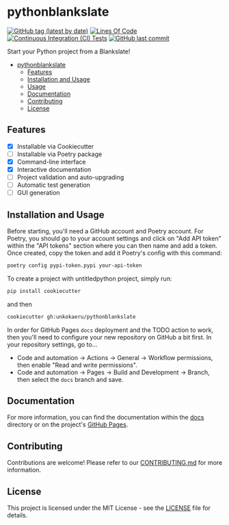 # pythonblankslate

[![GitHub tag (latest by date)](https://img.shields.io/github/v/tag/unkokaeru/pythonblankslate?label=version)](https://github.com/unkokaeru/pythonblankslate)
[![Lines Of Code](https://tokei.rs/b1/github/unkokaeru/pythonblankslate?category=code)](https://github.com/unkokaeru/pythonblankslate)
[![Continuous Integration (CI) Tests](https://img.shields.io/github/actions/workflow/status/unkokaeru/pythonblankslate/continuous_integration.yml?label=tests)](https://github.com/unkokaeru/pythonblankslate)
[![GitHub last commit](https://img.shields.io/github/last-commit/unkokaeru/pythonblankslate)](https://github.com/unkokaeru/pythonblankslate)

Start your Python project from a Blankslate!

- [pythonblankslate](#pythonblankslate)
    - [Features](#features)
    - [Installation and Usage](#installation-and-usage)
    - [Usage](#usage)
    - [Documentation](#documentation)
    - [Contributing](#contributing)
    - [License](#license)

## Features

- [x] Installable via Cookiecutter
- [ ] Installable via Poetry package
- [x] Command-line interface
- [x] Interactive documentation
- [ ] Project validation and auto-upgrading
- [ ] Automatic test generation
- [ ] GUI generation

## Installation and Usage

Before starting, you'll need a GitHub account and Poetry account. For Poetry, you should go to your account settings and click on "Add API token" within the "API tokens" section where you can then name and add a token. Once created, copy the token and add it Poetry's config with this command:

```bash
poetry config pypi-token.pypi your-api-token
```

To create a project with untitledpython project, simply run:

```bash
pip install cookiecutter
```

and then

```bash
cookiecutter gh:unkokaeru/pythonblankslate
```

In order for GitHub Pages `docs` deployment and the TODO action to work, then you'll need to configure your new repository on GitHub a bit first. In your repository settings, go to...
- Code and automation -> Actions -> General -> Workflow permissions, then enable "Read and write permissions".
- Code and automation -> Pages -> Build and Development -> Branch, then select the `docs` branch and save.

## Documentation
For more information, you can find the documentation within the [docs](./docs/index.html) directory or on the project's [GitHub Pages](https://unkokaeru.github.io/pythonblankslate/).

## Contributing

Contributions are welcome! Please refer to our [CONTRIBUTING.md](./CONTRIBUTING.md) for more information.

## License

This project is licensed under the MIT License - see the [LICENSE](./LICENSE) file for details.
